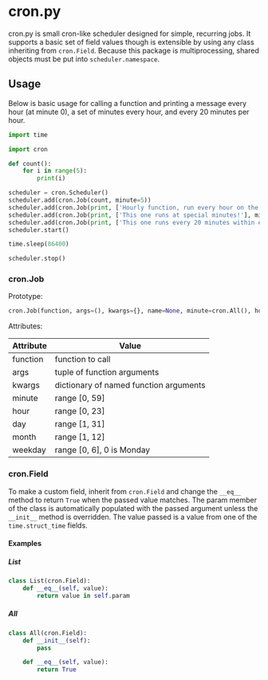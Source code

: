 cron.py
=======
cron.py is small cron-like scheduler designed for simple, recurring jobs. It supports a basic set of field values though is extensible by using any class inheriting from `cron.Field`. Because this package is multiprocessing, shared objects must be put into `scheduler.namespace`.

Usage
-----
Below is basic usage for calling a function and printing a message every hour (at minute 0), a set of minutes every hour, and every 20 minutes per hour.

```python
import time

import cron

def count():
    for i in range(5):
        print(i)

scheduler = cron.Scheduler()
scheduler.add(cron.Job(count, minute=5))
scheduler.add(cron.Job(print, ['Hourly function, run every hour on the hour!'], name='hourly', minute=0))
scheduler.add(cron.Job(print, ['This one runs at special minutes!'], minute=[1, 2, 3, 5, 8, 13, 21, 34, 55]))
scheduler.add(cron.Job(print, ['This one runs every 20 minutes within each hour!'], minute=cron.Every(20)))
scheduler.start()

time.sleep(86400)

scheduler.stop()
```

### cron.Job
Prototype:
```python
cron.Job(function, args=(), kwargs={}, name=None, minute=cron.All(), hour=cron.All(), day=cron.All(), month=cron.All(), weekday=cron.All())
```

Attributes:

| Attribute | Value                                  |
| --------- | -------------------------------------- |
| function  | function to call                       |
| args      | tuple of function arguments            |
| kwargs    | dictionary of named function arguments |
| minute    | range [0, 59]                          |
| hour      | range [0, 23]                          |
| day       | range [1, 31]                          |
| month     | range [1, 12]                          |
| weekday   | range [0, 6], 0 is Monday              |


### cron.Field
To make a custom field, inherit from `cron.Field` and change the `__eq__` method to return `True` when the passed value matches. The param member of the class is automatically populated with the passed argument unless the `__init__` method is overridden. The value passed is a value from one of the `time.struct_time` fields.

#### Examples

##### List
```python
class List(cron.Field):
    def __eq__(self, value):
        return value in self.param
```
##### All
```python
class All(cron.Field):
    def __init__(self):
        pass

    def __eq__(self, value):
        return True
```
